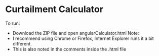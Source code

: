 # Curtailment Calculator
To run:
- Download the ZIP file and open angularCalculator.html
Note:
- I recommend using Chrome or Firefox, Internet Explorer runs it a bit different.
- This is also noted in the comments inside the .html file
